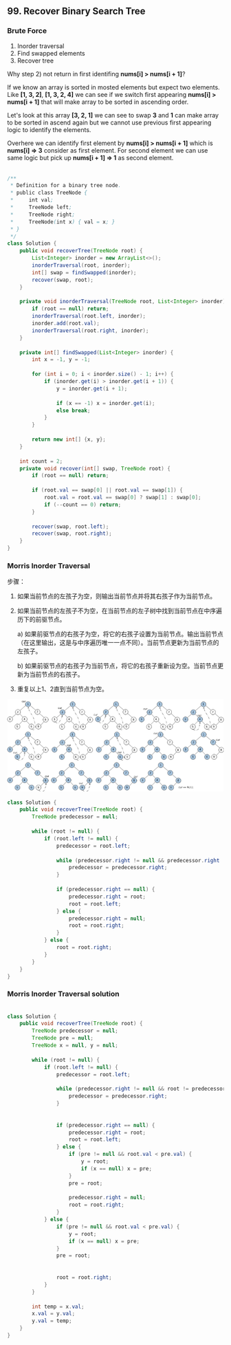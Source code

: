 ## 99. Recover Binary Search Tree

### Brute Force
1) Inorder traversal
2) Find swapped elements
3) Recover tree


Why step 2) not return in first identifing **nums[i] > nums[i + 1]**?

If we know an array is sorted in mosted elements but expect two elements.   
Like **[1, 3, 2]**, **[1, 3, 2, 4]** we can see if we switch first appearing **nums[i] > nums[i + 1]** that will make array to be sorted in ascending order.

Let's look at this array **[3, 2, 1]** we can see to swap **3** and **1** can make array to be sorted in ascend again but we cannot use previous first appearing logic to identify the elements. 

Overhere we can identify first element by **nums[i] > nums[i + 1]** which is **nums[i] => 3** consider as first element. For second element we can use same logic but pick up **nums[i + 1] => 1** as second element.

```java

/**
 * Definition for a binary tree node.
 * public class TreeNode {
 *     int val;
 *     TreeNode left;
 *     TreeNode right;
 *     TreeNode(int x) { val = x; }
 * }
 */
class Solution {
    public void recoverTree(TreeNode root) {
        List<Integer> inorder = new ArrayList<>();
        inorderTraversal(root, inorder);
        int[] swap = findSwapped(inorder);
        recover(swap, root);
    }
    
    private void inorderTraversal(TreeNode root, List<Integer> inorder) {
        if (root == null) return;
        inorderTraversal(root.left, inorder);
        inorder.add(root.val);
        inorderTraversal(root.right, inorder);
    }
    
    private int[] findSwapped(List<Integer> inorder) {
        int x = -1, y = -1;
        
        for (int i = 0; i < inorder.size() - 1; i++) {
            if (inorder.get(i) > inorder.get(i + 1)) {                
                y = inorder.get(i + 1);
                
                if (x == -1) x = inorder.get(i);
                else break;
            }
        }
        
        return new int[] {x, y};
    }
    
    int count = 2;
    private void recover(int[] swap, TreeNode root) {
        if (root == null) return;
        
        if (root.val == swap[0] || root.val == swap[1]) {
            root.val = root.val == swap[0] ? swap[1] : swap[0];
            if (--count == 0) return;
        }
        
        recover(swap, root.left);
        recover(swap, root.right);        
    }                
}
```
### Morris Inorder Traversal

步骤：

1. 如果当前节点的左孩子为空，则输出当前节点并将其右孩子作为当前节点。

2. 如果当前节点的左孩子不为空，在当前节点的左子树中找到当前节点在中序遍历下的前驱节点。

   a) 如果前驱节点的右孩子为空，将它的右孩子设置为当前节点。输出当前节点（在这里输出，这是与中序遍历唯一一点不同）。当前节点更新为当前节点的左孩子。

   b) 如果前驱节点的右孩子为当前节点，将它的右孩子重新设为空。当前节点更新为当前节点的右孩子。

3. 重复以上1、2直到当前节点为空。

![](https://github.com/junj0619/CodeLab/blob/master/src/CS1802/Images/MorrisTraversal.jpg)  

```java
class Solution {
    public void recoverTree(TreeNode root) {
        TreeNode predecessor = null;
        
        while (root != null) {
            if (root.left != null) {
                predecessor = root.left;
                
                while (predecessor.right != null && predecessor.right != root) {
                    predecessor = predecessor.right;
                }                
                
                if (predecessor.right == null) {
                    predecessor.right = root;
                    root = root.left;
                } else {
                    predecessor.right = null;
                    root = root.right;
                }
            } else {
                root = root.right;
            }
        }
    }
}
```

### Morris Inorder Traversal solution
```java

class Solution {
    public void recoverTree(TreeNode root) {
        TreeNode predecessor = null;
        TreeNode pre = null;
        TreeNode x = null, y = null;
        
        while (root != null) {
            if (root.left != null) {
                predecessor = root.left;
                
                while (predecessor.right != null && root != predecessor.right) {
                    predecessor = predecessor.right;
                }
                
                
                if (predecessor.right == null) {
                    predecessor.right = root;
                    root = root.left;
                } else {
                    if (pre != null && root.val < pre.val) {
                        y = root;
                        if (x == null) x = pre;
                    }
                    pre = root;
                    
                    predecessor.right = null;
                    root = root.right;
                }
            } else {
                if (pre != null && root.val < pre.val) {
                    y = root;
                    if (x == null) x = pre;
                }
                pre = root;
                
                
                root = root.right;
            }
        }
        
        int temp = x.val;
        x.val = y.val;
        y.val = temp;
    }
}

```
